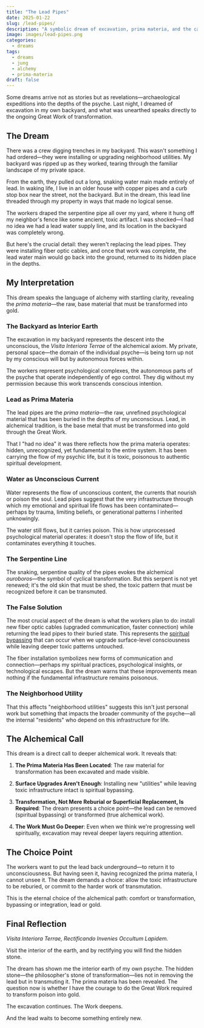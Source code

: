 ```yaml
---
title: "The Lead Pipes"
date: 2025-01-22
slug: /lead-pipes/
description: "A symbolic dream of excavation, prima materia, and the call to deeper alchemical work"
image: images/lead-pipes.png
categories:
  - dreams
tags:
  - dreams
  - jung
  - alchemy
  - prima-materia
draft: false
---
```


Some dreams arrive not as stories but as revelations—archaeological expeditions into the depths of the psyche. Last night, I dreamed of excavation in my own backyard, and what was unearthed speaks directly to the ongoing Great Work of transformation.

## The Dream

There was a crew digging trenches in my backyard. This wasn't something I had ordered—they were installing or upgrading neighborhood utilities. My backyard was ripped up as they worked, tearing through the familiar landscape of my private space.

From the earth, they pulled out a long, snaking water main made entirely of lead. In waking life, I live in an older house with copper pipes and a curb stop box near the street, not the backyard. But in the dream, this lead line threaded through my property in ways that made no logical sense.

The workers draped the serpentine pipe all over my yard, where it hung off my neighbor's fence like some ancient, toxic artifact. I was shocked—I had no idea we had a lead water supply line, and its location in the backyard was completely wrong.

But here's the crucial detail: they weren't replacing the lead pipes. They were installing fiber optic cables, and once that work was complete, the lead water main would go back into the ground, returned to its hidden place in the depths.

## My Interpretation

This dream speaks the language of alchemy with startling clarity, revealing the *prima materia*—the raw, base material that must be transformed into gold.

### The Backyard as Interior Earth

The excavation in my backyard represents the descent into the unconscious, the *Visita Interiora Terrae* of the alchemical axiom. My private, personal space—the domain of the individual psyche—is being torn up not by my conscious will but by autonomous forces within.

The workers represent psychological complexes, the autonomous parts of the psyche that operate independently of ego control. They dig without my permission because this work transcends conscious intention.

### Lead as Prima Materia

The lead pipes are the *prima materia*—the raw, unrefined psychological material that has been buried in the depths of my unconscious. Lead, in alchemical tradition, is the base metal that must be transformed into gold through the Great Work.

That I "had no idea" it was there reflects how the prima materia operates: hidden, unrecognized, yet fundamental to the entire system. It has been carrying the flow of my psychic life, but it is toxic, poisonous to authentic spiritual development.

### Water as Unconscious Current

Water represents the flow of unconscious content, the currents that nourish or poison the soul. Lead pipes suggest that the very infrastructure through which my emotional and spiritual life flows has been contaminated—perhaps by trauma, limiting beliefs, or generational patterns I inherited unknowingly.

The water still flows, but it carries poison. This is how unprocessed psychological material operates: it doesn't stop the flow of life, but it contaminates everything it touches.

### The Serpentine Line

The snaking, serpentine quality of the pipes evokes the alchemical *ouroboros*—the symbol of cyclical transformation. But this serpent is not yet renewed; it's the old skin that must be shed, the toxic pattern that must be recognized before it can be transmuted.

### The False Solution

The most crucial aspect of the dream is what the workers plan to do: install new fiber optic cables (upgraded communication, faster connection) while returning the lead pipes to their buried state. This represents the [spiritual bypassing](https://en.wikipedia.org/wiki/Spiritual_bypass) that can occur when we upgrade surface-level consciousness while leaving deeper toxic patterns untouched.

The fiber installation symbolizes new forms of communication and connection—perhaps my spiritual practices, psychological insights, or technological escapes. But the dream warns that these improvements mean nothing if the fundamental infrastructure remains poisonous.

### The Neighborhood Utility

That this affects "neighborhood utilities" suggests this isn't just personal work but something that impacts the broader community of the psyche—all the internal "residents" who depend on this infrastructure for life.

## The Alchemical Call

This dream is a direct call to deeper alchemical work. It reveals that:

1. **The Prima Materia Has Been Located**: The raw material for transformation has been excavated and made visible.

2. **Surface Upgrades Aren't Enough**: Installing new "utilities" while leaving toxic infrastructure intact is spiritual bypassing.

3. **Transformation, Not Mere Reburial or Superficial Replacement, Is Required**: The dream presents a choice point—the lead can be removed (spiritual bypassing) or transformed (true alchemical work).

4. **The Work Must Go Deeper**: Even when we think we're progressing well spiritually, excavation may reveal deeper layers requiring attention.

## The Choice Point

The workers want to put the lead back underground—to return it to unconsciousness. But having seen it, having recognized the prima materia, I cannot unsee it. The dream demands a choice: allow the toxic infrastructure to be reburied, or commit to the harder work of transmutation.

This is the eternal choice of the alchemical path: comfort or transformation, bypassing or integration, lead or gold.

## Final Reflection

*Visita Interiora Terrae, Rectificando Invenies Occultum Lapidem.*

Visit the interior of the earth, and by rectifying you will find the hidden stone.

The dream has shown me the interior earth of my own psyche. The hidden stone—the philosopher's stone of transformation—lies not in removing the lead but in transmuting it. The prima materia has been revealed. The question now is whether I have the courage to do the Great Work required to transform poison into gold.

The excavation continues. The Work deepens.

And the lead waits to become something entirely new.
